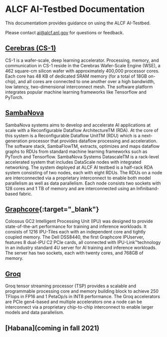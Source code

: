 # ALCF AI-Testbed Documentation

This documentatiom provides guidance on using the ALCF AI-Testbed.

Please contact <ai@alcf.anl.gov> for questions or feedback.

## [Cerebras (CS-1)](cerebras)
CS-1 is a wafer-scale, deep learning accelerator. Processing, memory, and communication in CS-1 reside in the Cerebras Wafer-Scale Engine (WSE), a 462 square-cm silicon wafer with approximately 400,000 processor cores. Each core has 48 KB of dedicated SRAM memory (for a total of 18GB on-chip), and all cores are connected to one another over a high bandwidth, low latency, two-dimensional interconnect mesh. The software platform integrates popular machine learning frameworks like Tensorflow and PyTorch.


## [SambaNova](sambanova)
SambaNova systems aims to develop and accelerate AI applications at scale with a Reconfigurable Dataflow ArchitectureTM (RDA). At the core of this system is a Reconfigurable Dataflow UnitTM (RDU) which is a next-generation processor that provides dataflow processing and acceleration. The software stack, SambaFlowTM, extracts, optimizes and maps dataflow graphs to RDUs from standard machine learning frameworks such as PyTorch and Tensorflow. SambaNova Systems DatascaleTM is a rack-level accelerated system that includes DataScale nodes with integrated networking. The system deployed at ALCF AI testbed is a half-rack RDA system consisting of two nodes, each with eight RDUs. The RDUs on a node are interconnected via a proprietary interconnect to enable both model parallelism as well as data parallelism. Each node consists two  sockets with 128 cores and 1 TB of memory and are interconnected using an Infiniband-based fabric.

## [Graphcore](https://docs.graphcore.ai/en/latest/){:target="_blank"}
Colossus GC2 Intelligent Processing Unit (IPU) was designed to  provide state-of-the-art performance  for training  and inference  workloads.  It consists of 1216 IPU-Tiles each with an independent core and tightly  coupled  memory.   The  Dell  DSS8440,  the  first  Graphcore  IPUserver, features 8 dual-IPU C2 PCIe cards, all connected with IPU-Link™technology in an industry standard 4U server for AI training and inference workloads.  The server has two sockets, each with twenty cores, and 768GB of memory.

## [Groq](groq)
Groq tensor streaming processor (TSP) provides a scalable and  programmable processing core and memory building block to achieve 250 TFlops in FP16 and  1 PetaOp/s in INT8 performance. The Groq accelerators are PCIe gen4-based and multiple accelerators one a node can be interconnect via a proprietary chip-to-chip interconnect to enable larger models and data parallelism.

## [Habana](coming in fall 2021)
